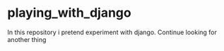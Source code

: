 # playing_with_django
In this repository i pretend experiment with django. Continue looking for another thing
